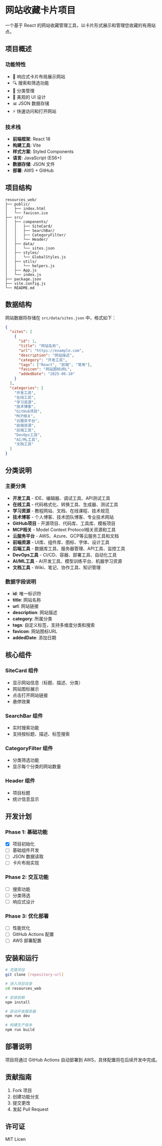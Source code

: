 # 网站收藏卡片项目

一个基于 React 的网站收藏管理工具，以卡片形式展示和管理您收藏的有用站点。

## 项目概述

### 功能特性
- 📱 响应式卡片布局展示网站
- 🔍 搜索和筛选功能
- 📂 分类管理
- 🎨 美观的 UI 设计
- 📊 JSON 数据存储
- ⚡ 快速访问和打开网站

### 技术栈
- **前端框架**: React 18
- **构建工具**: Vite
- **样式方案**: Styled Components
- **语言**: JavaScript (ES6+)
- **数据存储**: JSON 文件
- **部署**: AWS + GitHub

## 项目结构

```
resources_web/
├── public/
│   ├── index.html
│   └── favicon.ico
├── src/
│   ├── components/
│   │   ├── SiteCard/
│   │   ├── SearchBar/
│   │   ├── CategoryFilter/
│   │   └── Header/
│   ├── data/
│   │   └── sites.json
│   ├── styles/
│   │   └── GlobalStyles.js
│   ├── utils/
│   │   └── helpers.js
│   ├── App.js
│   └── index.js
├── package.json
├── vite.config.js
└── README.md
```

## 数据结构

网站数据将存储在 `src/data/sites.json` 中，格式如下：

```json
{
  "sites": [
    {
      "id": 1,
      "title": "网站名称",
      "url": "https://example.com",
      "description": "网站描述",
      "category": "开发工具",
      "tags": ["React", "前端", "常用"],
      "favicon": "网站图标URL",
      "addedDate": "2025-06-10"
    }
  ],
  "categories": [
    "开发工具",
    "在线工具", 
    "学习资源",
    "技术博客",
    "GitHub项目",
    "MCP相关",
    "云服务平台",
    "前端资源",
    "后端工具",
    "DevOps工具",
    "AI/ML工具",
    "文档工具"
  ]
}
```

## 分类说明

### 主要分类
- **开发工具** - IDE、编辑器、调试工具、API测试工具
- **在线工具** - 代码格式化、转换工具、生成器、测试工具
- **学习资源** - 教程网站、文档、在线课程、技术规范
- **技术博客** - 个人博客、技术团队博客、专业技术网站
- **GitHub项目** - 开源项目、代码库、工具库、模板项目
- **MCP相关** - Model Context Protocol相关资源和工具
- **云服务平台** - AWS、Azure、GCP等云服务工具和文档
- **前端资源** - UI库、组件库、图标、字体、设计工具
- **后端工具** - 数据库工具、服务器管理、API工具、监控工具
- **DevOps工具** - CI/CD、容器、部署工具、自动化工具
- **AI/ML工具** - AI开发工具、模型训练平台、机器学习资源
- **文档工具** - Wiki、笔记、协作工具、知识管理

### 数据字段说明
- **id**: 唯一标识符
- **title**: 网站名称
- **url**: 网站链接
- **description**: 网站描述
- **category**: 所属分类
- **tags**: 自定义标签，支持多维度分类和搜索
- **favicon**: 网站图标URL
- **addedDate**: 添加日期

## 核心组件

### SiteCard 组件
- 显示网站信息（标题、描述、分类）
- 网站图标展示
- 点击打开网站链接
- 悬停效果

### SearchBar 组件
- 实时搜索功能
- 支持按标题、描述、标签搜索

### CategoryFilter 组件
- 分类筛选功能
- 显示每个分类的网站数量

### Header 组件
- 项目标题
- 统计信息显示

## 开发计划

### Phase 1: 基础功能
- [x] 项目初始化
- [ ] 基础组件开发
- [ ] JSON 数据读取
- [ ] 卡片布局实现

### Phase 2: 交互功能
- [ ] 搜索功能
- [ ] 分类筛选
- [ ] 响应式设计

### Phase 3: 优化部署
- [ ] 性能优化
- [ ] GitHub Actions 配置
- [ ] AWS 部署配置

## 安装和运行

```bash
# 克隆项目
git clone [repository-url]

# 进入项目目录
cd resources_web

# 安装依赖
npm install

# 启动开发服务器
npm run dev

# 构建生产版本
npm run build
```

## 部署说明

项目将通过 GitHub Actions 自动部署到 AWS，具体配置将在后续开发中完成。

## 贡献指南

1. Fork 项目
2. 创建功能分支
3. 提交更改
4. 发起 Pull Request

## 许可证

MIT Licen